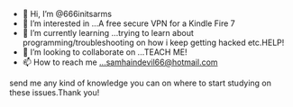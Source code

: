 - 👋 Hi, I’m @666initsarms
- 👀 I’m interested in ...A free secure VPN for a Kindle Fire 7
- 🌱 I’m currently learning ...trying to learn about programming/troubleshooting on how i keep getting hacked etc.HELP!
- 💞️ I’m looking to collaborate on ...TEACH ME!
- 📫 How to reach me ...samhaindevil66@hotmail.com

<!---
666initsarms/666initsarms is a ✨ special ✨ repository because its `README.md` (this file) appears on your GitHub profile.
You can click the Preview link to take a look at your changes.
--->send me any kind of knowledge you can on where to start studying on these issues.Thank you!
